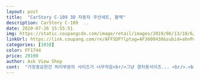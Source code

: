 ```yaml
---
layout: post 
title:  "CarStory C-109 3D 자동차 쿠션세트, 블랙" 
description: CarStory C-109  ..
date: 2020-07-26 15:55:51 
img: https://static.coupangcdn.com/image/retail/images/2019/06/13/10/6/50415aee-9831-476d-a6d8-63760cf0368b.jpg 
linkUrl: https://link.coupang.com/re/AFFSDP?lptag=AF3600438&subid=ahnPublicAsk&pageKey=239028189&itemId=759791687&vendorItemId=4916837202&traceid=V0-113-81180ff4b1e0c3df 
categories: [1018] 
color: FF1744 
price: 29190 
author: Ask View Shop 
cont:  "가장중요한건 허리부분의 사이즈가 너무작음<br/>그냥 경차용사이즈... <br/>.<br/><br/>난 단지 사진에 낚였을 뿐이라는거<br/>머리 받침대가 좀 딱딱한느낌이 들었지만 좌석 자리만 살짝 움직이연 편안하고 색깔도 넘 이뻐요.<br/> 이쁘게 편안히 잘사용할게요<br/>목부분도 경추 목쿠션 단독 상품보다 별로고<br/>빤스없을때 기저귀 차고 다니면 임시방편은 되겠지<br/>사진을 보면 저러한 들뜸도 크고... <br/>.<br/>.<br/><br/>없는것보다는 좋더라<br/>역시 후기를 믿었어야되 직접 겪어보고 판단하는 우매함ㅜ<br/>차량용 경추 목쿠션만 따로 구매하는게 좋을듯... <br/><br/>착용시 없는것보다야는 좋긴 하더만<br/>초보 운전자인데다 평소에도 허리가  좋지않아 구입하게되었는데  완벽하지는 않지만 그래도  덜피곤하고  편하게  운전하고있어요  목쿠션은 아직 긴장상태여서 그런지 두둑하고 불편한것같기도 하지만 그래도 편안한것같아요 언제쯤 긴장을 풀수 있으려나지금은  이 상품에 의존하게 되네요  허리통증완화에 도움됩니다<br/>하지만 판매자는 사이즈를 처음부터 오픈해놓았다는거<br/>" 
---
```

